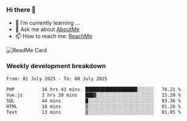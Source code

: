 ### Hi there 👋

- 🌱 I’m currently learning ...
- 💬 Ask me about [AboutMe](https://www.itzcy.com/about)
- 📫 How to reach me: [ReachMe](https://www.itzcy.com/about)

![ReadMe Card](https://github-readme-stats-ten-gilt.vercel.app/api?username=SuperChenYun&show_icons=true&title_color=fff&icon_color=79ff97&text_color=9f9f9f&bg_color=151515&hide_border=true)

### Weekly development breakdown
<!--START_SECTION:waka-->

```txt
From: 01 July 2025 - To: 08 July 2025

PHP          16 hrs 43 mins  ███████████████████░░░░░░   76.21 %
Vue.js       3 hrs 20 mins   ███▓░░░░░░░░░░░░░░░░░░░░░   15.20 %
SQL          44 mins         █░░░░░░░░░░░░░░░░░░░░░░░░   03.36 %
HTML         16 mins         ▒░░░░░░░░░░░░░░░░░░░░░░░░   01.26 %
Text         13 mins         ▒░░░░░░░░░░░░░░░░░░░░░░░░   01.05 %
```

<!--END_SECTION:waka-->
